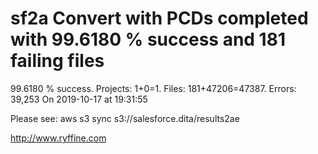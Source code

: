 # sf2a Convert with PCDs completed with 99.6180 % success and 181 failing files

99.6180 % success. Projects: 1+0=1.  Files: 181+47206=47387. Errors: 39,253  On 2019-10-17 at 19:31:55



Please see: aws s3 sync s3://salesforce.dita/results2ae

http://www.ryffine.com
